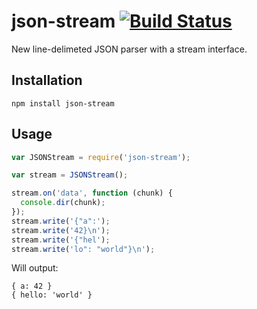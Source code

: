 # json-stream [![Build Status](https://secure.travis-ci.org/mmalecki/json-stream.png?branch=master)](http://travis-ci.org/mmalecki/json-stream)
New line-delimeted JSON parser with a stream interface.

## Installation

    npm install json-stream

## Usage
```js
var JSONStream = require('json-stream');

var stream = JSONStream();

stream.on('data', function (chunk) {
  console.dir(chunk);
});
stream.write('{"a":');
stream.write('42}\n');
stream.write('{"hel');
stream.write('lo": "world"}\n');
```

Will output:
```
{ a: 42 }
{ hello: 'world' }
```
